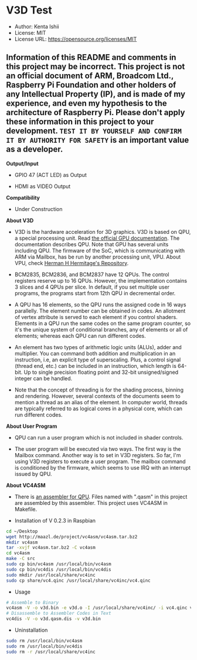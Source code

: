 # V3D Test

* Author: Kenta Ishii
* License: MIT
* License URL: https://opensource.org/licenses/MIT

## Information of this README and comments in this project may be incorrect. This project is not an official document of ARM, Broadcom Ltd., Raspberry Pi Foundation and other holders of any Intellectual Property (IP), and is made of my experience, and even my hypothesis to the architecture of Raspberry Pi. Please don't apply these information in this project to your development. `TEST IT BY YOURSELF AND CONFIRM IT BY AUTHORITY FOR SAFETY` is an important value as a developer.

**Output/Input**

* GPIO 47 (ACT LED) as Output

* HDMI as VIDEO Output

**Compatibility**

* Under Construction

**About V3D**

* V3D is the hardware acceleration for 3D graphics. V3D is based on QPU, a special processing unit. Read [the official GPU documentation](https://www.raspberrypi.org/documentation/hardware/raspberrypi/bcm2835/README.md). The documentation describes QPU. Note that GPU has several units including QPU. The firmware of the SoC, which is communicating with ARM via Mailbox, has be run by another processing unit, VPU. About VPU, check [Herman H Hermitage's Repository](https://github.com/hermanhermitage/videocoreiv).

* BCM2835, BCM2836, and BCM2837 have 12 QPUs. The control registers reserve up to 16 QPUs. However, the implementation contains 3 slices and 4 QPUs per slice. In default, if you set multiple user programs, the programs start from 12th QPU in decremental order.

* A QPU has 16 elements, so the QPU runs the assigned code in 16 ways parallelly. The element number can be obtained in codes. An allotment of vertex attribute is served to each element if you control shaders. Elements in a QPU run the same codes on the same program counter, so it's the unique system of conditional branches, any of elements or all of elements; whereas each QPU can run different codes.

* An element has two types of arithmetic logic units (ALUs), adder and multiplier. You can command both addition and multiplication in an instruction, i.e, an explicit type of superscaling. Plus, a control signal (thread end, etc.) can be included in an instruction, which length is 64-bit. Up to single precision floating point and 32-bit unsigned/signed integer can be handled.

* Note that the concept of threading is for the shading process, binning and rendering. However, several contexts of the documents seem to mention a thread as an alias of the element. In computer world, threads are typically referred to as logical cores in a physical core, which can run different codes.

**About User Program**

* QPU can run a user program which is not included in shader controls.

* The user program will be executed via two ways. The first way is the Mailbox command. Another way is to set in V3D registers. So far, I'm using V3D registers to execute a user program. The mailbox command is conditioned by the firmware, which seems to use IRQ with an interrupt issued by QPU.

**About VC4ASM**

* There is [an assembler for QPU](http://maazl.de/project/vc4asm/doc/index.html). Files named with ".qasm" in this project are assembled by this assembler. This project uses VC4ASM in Makefile.

* Installation of V 0.2.3 in Raspbian

```bash
cd ~/Desktop
wget http://maazl.de/project/vc4asm/vc4asm.tar.bz2
mkdir vc4asm
tar -xvjf vc4asm.tar.bz2 -C vc4asm
cd vc4asm
make -C src
sudo cp bin/vc4asm /usr/local/bin/vc4asm
sudo cp bin/vc4dis /usr/local/bin/vc4dis
sudo mkdir /usr/local/share/vc4inc
sudo cp share/vc4.qinc /usr/local/share/vc4inc/vc4.qinc
```

* Usage

```bash
# Assemble to Binary
vc4asm -V -o v3d.bin -e v3d.o -I /usr/local/share/vc4inc/ -i vc4.qinc v3d.qasm
# Disassemble to Assembler Codes in Text
vc4dis -V -o v3d.qasm.dis -v v3d.bin
```

* Uninstallation

```bash
sudo rm /usr/local/bin/vc4asm
sudo rm /usr/local/bin/vc4dis
sudo rm -r /usr/local/share/vc4inc
```
